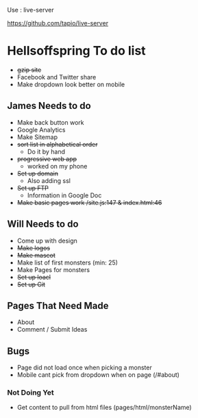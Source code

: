 Use : live-server

https://github.com/tapio/live-server


# Hellsoffspring To do list  
* ~~gzip site~~
* Facebook and Twitter share 
* Make dropdown look better on mobile

## James Needs to do 
* Make back button work 
* Google Analytics
* Make Sitemap
* ~~sort list in alphabetical order~~
	* Do it by hand 
* ~~progressive web app~~ 
	* worked on my phone 
* ~~Set up domain~~
	* Also adding ssl
* ~~Set up FTP~~
	* Information in Google Doc
* ~~Make basic pages work /site.js:147 & index.html:46~~

## Will Needs to do 
* Come up with design 
* ~~Make logos~~
* ~~Make mascot~~
* Make list of first monsters (min: 25)
* Make Pages for monsters 
* ~~Set up loacl~~
* ~~Set up Git~~

## Pages That Need Made 
* About 
* Comment / Submit Ideas 

## Bugs 
* Page did not load once when picking a monster 
* Mobile cant pick from dropdown when on page (/#about)

### Not Doing Yet
* Get content to pull from html files (pages/html/monsterName)

